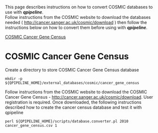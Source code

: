 

This page describes instructions on how to convert COSMIC databases to use with _**qpipeline**_.  
Follow instructions from the COSMIC website to download the databases needed ( http://cancer.sanger.ac.uk/cosmic/download ) then follow the instructions below on how to convert them before using with _**qpipeline**_.

[COSMIC Cancer Gene Census](#CGC)

# COSMIC Cancer Gene Census
Create a directory to store COSMIC Cancer Gene Census database
```
mkdir -p ${QPIPELINE_HOME}/external_databases/cosmic/cancer_gene_census
```
Follow instructions from the COSMIC website to download the COSMIC Cancer Gene Census - http://cancer.sanger.ac.uk/cosmic/download. User registration is required. 
Once downloaded, the following instructions described how to create the cancer census database and test it with qpipeline

```
perl ${QPIPELINE_HOME}/scripts/database.converter.pl 2010 cancer_gene_census.csv 1


```
